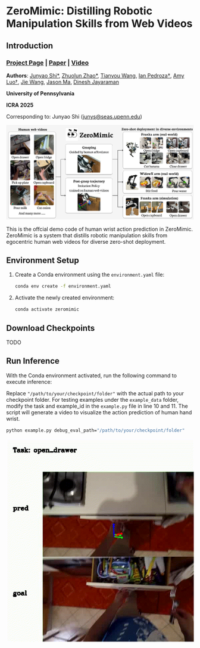 # ZeroMimic: Distilling Robotic Manipulation Skills from Web Videos

## Introduction

### [Project Page](https://zeromimic.github.io/) | [Paper](#) | [Video](https://www.youtube.com/watch?v=nFhNSsR7TEY)

**Authors**: [Junyao Shi\*](https://junyaoshi.github.io/), [Zhuolun Zhao\*](https://zhaolebor.github.io/), [Tianyou Wang](https://viccccciv.github.io/Tianyouwang.github.io/), [Ian Pedroza†](https://ianpedroza.github.io/), [Amy Luo†](https://www.linkedin.com/in/amy-luo-187962199/), [Jie Wang](https://everloom-129.github.io/), [Jason Ma](https://jasonma2016.github.io/), [Dinesh Jayaraman](https://www.seas.upenn.edu/~dineshj/)


**University of Pennsylvania**

**ICRA 2025**

Corresponding to: Junyao Shi (junys@seas.upenn.edu)

![Project Image](docs/ZeroMimic_concept.png)

This is the offcial demo code of human wrist action prediction in ZeroMimic. ZeroMimic is a system that distills robotic manipulation skills from egocentric human web videos for diverse zero-shot deployment.

## Environment Setup

1. Create a Conda environment using the `environment.yaml` file:

   ```bash
   conda env create -f environment.yaml
   ```

2. Activate the newly created environment:

   ```bash
   conda activate zeromimic
   ```

## Download Checkpoints

TODO


## Run Inference

With the Conda environment activated, run the following command to execute inference:

Replace `"/path/to/your/checkpoint/folder"` with the actual path to your checkpoint folder.
For testing examples under the `example_data` folder, modify the task and example_id  in the `example.py` file in line 10 and 11.
The script will generate a video to visualize the action prediction of human hand wrist.

```bash
python example.py debug_eval_path="/path/to/your/checkpoint/folder"
```
![Demo Video](docs/vis_video_open_drawer.gif)
